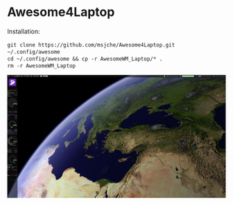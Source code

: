 # Awesome4Laptop

Installation:

	git clone https://github.com/msjche/Awesome4Laptop.git ~/.config/awesome
	cd ~/.config/awesome && cp -r AwesomeWM_Laptop/* .
	rm -r AwesomeWM_Laptop

![Alt text](screenshot.png?raw=true "Title")
